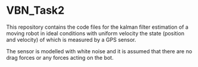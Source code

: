 # VBN_Task2
This repository contains the code files for the kalman filter estimation of a moving robot in ideal conditions with uniform velocity the state (position and velocity) of which is measured by a GPS sensor.

The sensor is modelled with white noise and it is assumed that there are no drag forces or any forces acting on the bot.
